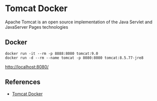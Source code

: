 # Tomcat Docker

Apache Tomcat is an open source implementation of the Java Servlet and JavaServer Pages technologies

## Docker
```
docker run -it --rm -p 8888:8080 tomcat:9.0
docker run -d --rm --name tomcat -p 8080:8080 tomcat:8.5.77-jre8
```
[http://localhost:8080/](http://localhost:8080/)

## References
- [Tomcat Docker](https://hub.docker.com/_/tomcat)